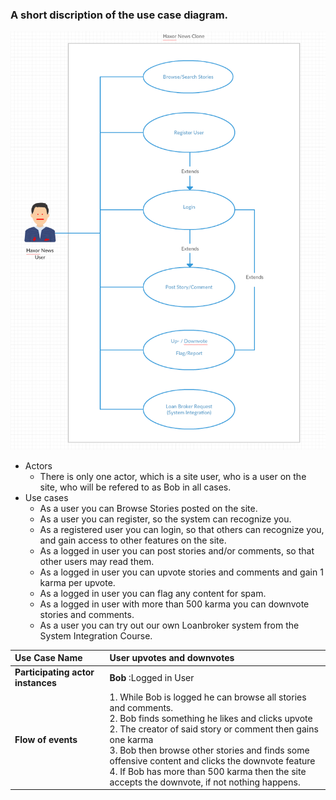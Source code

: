 ### A short discription of the use case diagram.


 ![alt text][use_case]

- Actors
  - There is only one actor, which is a site user, who is a user on the site, who will be refered to as Bob in all cases.
- Use cases
  - As a user you can Browse Stories posted on the site.
  - As a user you can register, so the system can recognize you.
  - As a registered user you can login, so that others can recognize you, and gain access to other features on the site.
  - As a logged in user you can post stories and/or comments, so that other users may read them.
  - As a logged in user you can upvote stories and comments and gain 1 karma per upvote. 
  - As a logged in user you can flag any content for spam.
  - As a logged in user with more than 500 karma you can downvote stories and comments.
  - As a user you can try out our own Loanbroker system from the System Integration Course.

| **Use Case Name** | User upvotes and downvotes |
| :--- | :--- |
| **Participating actor instances** | **Bob** :Logged in User |
| **Flow of events** |   1. While Bob is logged he can browse all stories and comments. <br>   2. Bob finds something he likes and clicks upvote <br>   2. The creator of said story or comment then gains one karma <br> 3. Bob then browse other stories and finds some offensive content and clicks the downvote feature<br>   4. If Bob has more than 500 karma then the site accepts the downvote, if not nothing happens.|


[use_case]: https://github.com/ElDuderino420/HackerNewsClone/blob/master/use_case_diagram.png "A complete use case diagram"